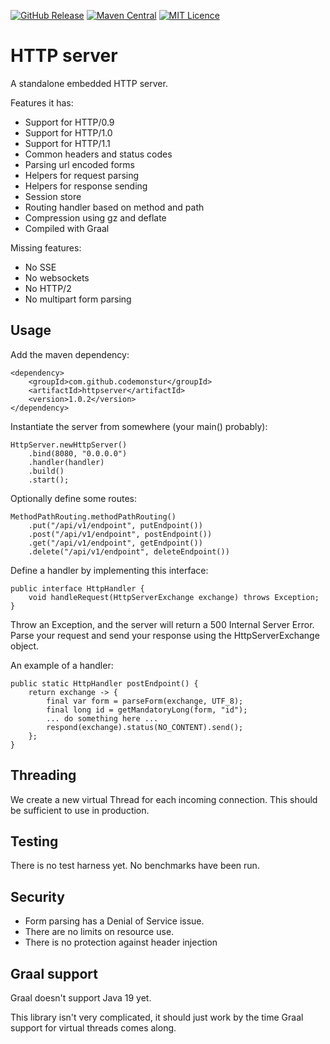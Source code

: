 
[![GitHub Release](https://img.shields.io/github/release/codemonstur/httpserver.svg)](https://github.com/codemonstur/httpserver/releases)
[![Maven Central](https://maven-badges.herokuapp.com/maven-central/com.github.codemonstur/httpserver/badge.svg)](http://mvnrepository.com/artifact/com.github.codemonstur/httpserver)
[![MIT Licence](https://badges.frapsoft.com/os/mit/mit.svg?v=103)](https://opensource.org/licenses/mit-license.php)

# HTTP server

A standalone embedded HTTP server.

Features it has:
- Support for HTTP/0.9
- Support for HTTP/1.0
- Support for HTTP/1.1
- Common headers and status codes
- Parsing url encoded forms
- Helpers for request parsing
- Helpers for response sending
- Session store
- Routing handler based on method and path
- Compression using gz and deflate
- Compiled with Graal

Missing features:
- No SSE
- No websockets
- No HTTP/2
- No multipart form parsing

## Usage

Add the maven dependency:

    <dependency>
        <groupId>com.github.codemonstur</groupId>
        <artifactId>httpserver</artifactId>
        <version>1.0.2</version>
    </dependency>

Instantiate the server from somewhere (your main() probably):

    HttpServer.newHttpServer()
        .bind(8080, "0.0.0.0")
        .handler(handler)
        .build()
        .start();

Optionally define some routes:

    MethodPathRouting.methodPathRouting()
        .put("/api/v1/endpoint", putEndpoint())
        .post("/api/v1/endpoint", postEndpoint())
        .get("/api/v1/endpoint", getEndpoint())
        .delete("/api/v1/endpoint", deleteEndpoint())

Define a handler by implementing this interface:

    public interface HttpHandler {
        void handleRequest(HttpServerExchange exchange) throws Exception;
    }

Throw an Exception, and the server will return a 500 Internal Server Error.
Parse your request and send your response using the HttpServerExchange object.

An example of a handler:

    public static HttpHandler postEndpoint() {
        return exchange -> {
            final var form = parseForm(exchange, UTF_8);
            final long id = getMandatoryLong(form, "id");
            ... do something here ...
            respond(exchange).status(NO_CONTENT).send();
        };
    }

## Threading

We create a new virtual Thread for each incoming connection.
This should be sufficient to use in production.

## Testing

There is no test harness yet.
No benchmarks have been run.

## Security

- Form parsing has a Denial of Service issue.
- There are no limits on resource use.
- There is no protection against header injection

## Graal support

Graal doesn't support Java 19 yet.

This library isn't very complicated, it should just work by the time Graal support for virtual threads comes along.
